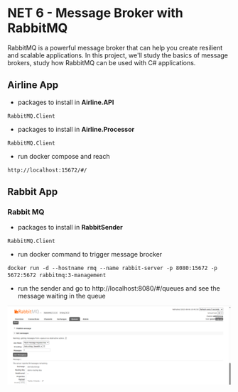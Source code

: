 # NET 6 - Message Broker with RabbitMQ

RabbitMQ is a powerful message broker that can help you create resilient and scalable applications. In this project, we'll study the basics of message brokers, study how RabbitMQ can be used with C# applications.


## Airline App

- packages to install in **Airline.API**
```
RabbitMQ.Client
```

- packages to install in **Airline.Processor**
```
RabbitMQ.Client
```

- run docker compose and reach 
```
http://localhost:15672/#/
```


## Rabbit App

### Rabbit MQ

- packages to install in **RabbitSender**
```
RabbitMQ.Client
```

- run docker command to trigger message brocker
```
docker run -d --hostname rmq --name rabbit-server -p 8080:15672 -p 5672:5672 rabbitmq:3-management
```

- run the sender and go to http://localhost:8080/#/queues and see the message waiting in the queue
<img src="/pictures/message.png" title="message in queue"  width="900">



